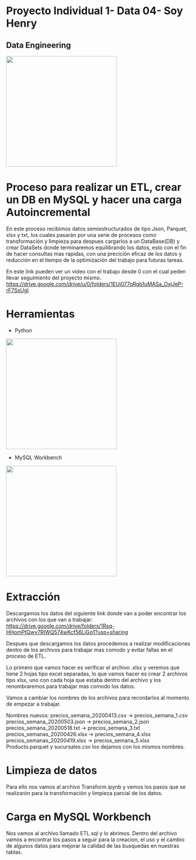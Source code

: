 # Proyecto Individual 1- Data 04- Soy Henry   
## Data Engineering
<img src = 'https://github.com/FabianRueda28/Proyecto-No.1---Data-Engineer/blob/main/src/DiagramaFlujo1.drawio.png' height = 300, >

# Proceso para realizar un ETL, crear un DB en MySQL y hacer una carga Autoincremental 
En este proceso recibimos datos semiestructurados de tipo Json, Parquet, xlsx y txt, los cuales pasarán por una serie de procesos como transformación y limpieza para despues cargarlos a un DataBase(DB) y crear DataSets donde terminaremos equilibrando los datos, esto con el fin de hacer consultas mas rapidas, con una precición eficaz de los datos y reducción en el tiempo de la optimización del trabajo para futuras tareas. 

En este link pueden ver un video con el trabajo desde 0 con el cual peden llevar seguimiento del proyecto mismo.
https://drive.google.com/drive/u/0/folders/1EUj077qRgb1uMASa_OxjJeP-rF7SsUgI

# Herramientas
- Python
<img src = 'https://github.com/FabianRueda28/Proyecto-No.1---Data-Engineer/blob/main/src/python-logo.png' height = 300, >


- MySQL Workbench

<img src = 'https://github.com/FabianRueda28/Proyecto-No.1---Data-Engineer/blob/main/src/mysql.jpg' height = 300, >

# Extracción
Descargamos los datos del siguiente link donde van a poder encontrar los archivos con los que van a trabajar: https://drive.google.com/drive/folders/1Rsq-HHomPtQwy7RIWQ574wKcf56LiGq1?usp=sharing 

Despues que descargamos los datos procedemos a realizar modificaciones dentro de los archivos para trabajar mas comodo y evitar fallas en el proceso de ETL. 

Lo primero que vamos hacer es verificar el archivo .xlsx y veremos que tiene 2 hojas tipo excel separadas, lo que vamos hacer es crear 2 archivos tipo xlsx, uno con cada hoja que estaba dentro del archivo y los renombraremos para trabajar mas comodo los datos.

Vamos a cambiar los nombres de los archivos para recordarlos al momento de empezar a trabajar. 

Nombres nuevos:
precios_semana_20200413.csv -> precios_semana_1.csv
precios_semana_20200503.json -> precios_semana_2.json
precios_semana_20200518.txt -> precios_semana_3.txt
precios_semanas_20200426.xlsx -> precios_semana_4.xlsx
precios_semanas_20200419.xlsx -> precios_semana_5.xlsx
Producto.parquet y sucursales.csv los dejamos con los mismos nombres. 

# Limpieza de datos 
Para ello nos vamos al archivo Transform.ipynb y vemos los pasos que se realizarón para la transformación y limpieza parcial de los datos. 

# Carga en MySQL Workbench
Nos vamos al archivo llamado ETL.sql y lo abrimos.
Dentro del archivo vamos a encontrar los pasos a seguir para la creacion, el uso y el cambio de algunos datos para mejorar la calidad de las busquedas en nuestras tablas. 








